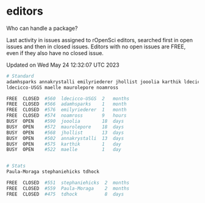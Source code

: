 # editors

Who can handle a package?

Last activity in issues assigned to rOpenSci editors, searched first in open
issues and then in closed issues. Editors with no open issues are FREE, even if
they also have no closed issue.


Updated on Wed May 24 12:32:07 UTC 2023

```bash
# Standard
adamhsparks annakrystalli emilyriederer jhollist jooolia karthik ldecicco
ldecicco-USGS maelle maurolepore noamross

FREE  CLOSED  #560  ldecicco-USGS  2   months
FREE  CLOSED  #566  adamhsparks    1   month
FREE  CLOSED  #576  emilyriederer  1   month
FREE  CLOSED  #574  noamross       9   hours
BUSY  OPEN    #590  jooolia        18  days
BUSY  OPEN    #572  maurolepore    18  days
BUSY  OPEN    #568  jhollist       13  days
BUSY  OPEN    #502  annakrystalli  13  days
BUSY  OPEN    #575  karthik        1   day
BUSY  OPEN    #522  maelle         1   day


# Stats
Paula-Moraga stephaniehicks tdhock

FREE  CLOSED  #551  stephaniehicks  2  months
FREE  CLOSED  #559  Paula-Moraga    2  months
FREE  CLOSED  #475  tdhock          8  days
```
